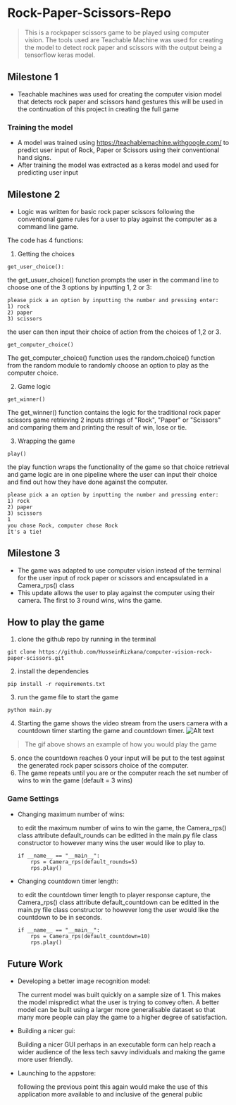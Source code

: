 # Rock-Paper-Scissors-Repo
> This is a rockpaper scissors game to be played using computer vision. The tools used are Teachable Machine was used
for creating the model to detect rock paper and scissors with the output being a tensorflow keras model.

## Milestone 1

- Teachable machines was used for creating the computer vision model that detects rock paper and scissors hand gestures
this will be used in the continuation of this project in creating the full game
### Training the model
- A model was trained using https://teachablemachine.withgoogle.com/ to predict user input of Rock, Paper or Scissors using their conventional hand signs.
- After training the model was extracted as a keras model and used for predicting user input

## Milestone 2 
- Logic was written for basic rock paper scissors following the conventional game rules for a user to play against the computer as a command line game.

The code has 4 functions: 
 1. Getting the choices
```
get_user_choice():
```
the get_usuer_choice() function prompts the user in the command line to choose one of the 3 options by inputting 1, 2 or 3:

```
please pick a an option by inputting the number and pressing enter:
1) rock 
2) paper 
3) scissors
```
the user can then input their choice of action from the choices of 1,2 or 3.
```
get_computer_choice()
```
The get_computer_choice() function uses the random.choice() function from the random module to randomly choose an option to play as the computer choice.

2. Game logic
```
get_winner()
```
The get_winner() function contains the logic for the traditional rock paper scissors game retrieving 2 inputs strings of "Rock", "Paper" or "Scissors" and comparing them and printing the result of win, lose or tie.

3. Wrapping the game
```
play()
```

the play function wraps the functionality of the game so that choice retrieval and game logic are in one pipeline where the user can input their choice and find out how they have done against the computer. 
```
please pick a an option by inputting the number and pressing enter:
1) rock 
2) paper 
3) scissors
1
you chose Rock, computer chose Rock
It's a tie!
```

## Milestone 3 
- The game was adapted to use computer vision instead of the terminal for the user input of rock paper or scissors and encapsulated in a Camera_rps() class
- This update allows the user to play against the computer using their camera. The first to 3 round wins, wins the game.

## How to play the game
1. clone the github repo by running in the terminal
```
git clone https://github.com/HusseinRizkana/computer-vision-rock-paper-scissors.git
```
2. install the dependencies
```
pip install -r requirements.txt
```
3. run the game file to start the game 
```
python main.py
```
4. Starting the game shows the video stream from the users camera with a countdown timer starting the game and countdown timer.
![Alt text](assets/demoVideo.gif)
> The gif above shows an example of how you would play the game
5. once the countdown reaches 0 your input will be put to the test against the generated rock paper scissors choice of the computer. 
6. The game repeats until you are or the computer reach the set number of wins to win the game (default = 3 wins)



### Game Settings
- Changing maximum number of wins:

    to edit the maximum number of wins to win the game,  the Camera_rps() class attribute  default_rounds can be editted in the main.py file class constructor to however many wins the user would like to play to. 
    ```
    if __name__ == "__main__":
        rps = Camera_rps(default_rounds=5)
        rps.play()
    ```
- Changing countdown timer length: 

    to edit the countdown timer length to player response capture, the Camera_rps() class attribute default_countdown can be editted in the main.py file class constructor to however long the user would like the countdown to be in seconds. 

    ```
    if __name__ == "__main__":
        rps = Camera_rps(default_countdown=10)
        rps.play()
    ```

## Future Work
- Developing a better image recognition model: 

    The current model was built quickly on a sample size of 1. This makes the model mispredict what the user is trying to convey often. A better model can be built using a larger more generalisable dataset so that many more people can play the game to a higher degree of satisfaction.
- Building a nicer gui:
    
    Building a nicer GUI perhaps in an executable form can help reach a wider audience of the less tech savvy individuals and making the game more user friendly.
- Launching to the appstore: 
    
    following the previous point this again would make the use of this application more available to and inclusive of the general public
